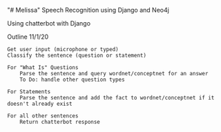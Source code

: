"# Melissa"
Speech Recognition using Django and Neo4j

Using chatterbot with Django

Outline 11/1/20

    Get user input (microphone or typed)
    Classify the sentence (question or statement)
    
    For "What Is" Questions
        Parse the sentence and query wordnet/conceptnet for an answer
        To Do: handle other question types

    For Statements
        Parse the sentence and add the fact to wordnet/conceptnet if it doesn't already exist

    For all other sentences
        Return chatterbot response

